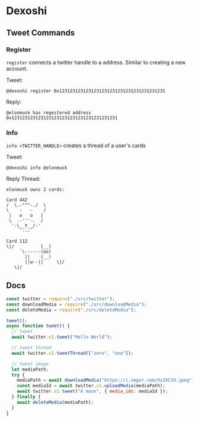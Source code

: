 # Dexoshi

## Tweet Commands

### Register 

`register` connects a twitter handle to a address. Similar to creating a new account.

Tweet: 
```
@dexoshi register 0x1231231231231231231231231231231231231231
```

Reply: 
```
@elonmusk has regestered address 0x1231231231231231231231231231231231231231
```

### Info

`info <TWITTER_HANDLE>` creates a thread of a user's cards

Tweet: 
```
@dexoshi info @elonmusk
```

Reply Thread: 
```
elonmusk owns 2 cards:
```

```
Card 442
/  \.-"""-./  \
\    -   -    /
 |   o   o   |
 \  .-'''-.  /
  '-\__Y__/-'
     `---`
```

```
Card 112
\|/          (__)    
     `\------(oo)
       ||    (__)
       ||w--||     \|/
   \|/
```
## Docs

```javascript
const twitter = require("./src/twitter");
const downloadMedia = require("./src/downloadMedia");
const deleteMedia = require("./src/deleteMedia");

tweet();
async function tweet() {
  // tweet
  await twitter.v2.tweet("Hello World");

  // tweet thread
  await twitter.v2.tweetThread(["zero", "one"]);

  // tweet image
  let mediaPath;
  try {
    mediaPath = await downloadMedia("https://i.imgur.com/Xs2XCZd.jpeg");
    const mediaId = await twitter.v1.uploadMedia(mediaPath);
    await twitter.v1.tweet("A moon", { media_ids: mediaId });
  } finally {
    await deleteMedia(mediaPath);
  }
}
```
